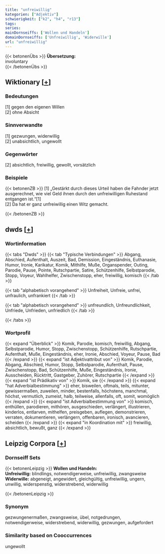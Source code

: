 ```yaml
---
title: "unfreiwillig"
kategorien: ["Adjektiv"]
schwierigkeit: ["k2", "h4", "r13"]
tags:
series:
mainDornseiffs: ['Wollen und Handeln']
domainDornseiffs: ['Unfreiwillig', 'Widerwille']
url: "unfreiwillig"
---
```


{{< betonenÜbs >}}
**Übersetzung:**  
involuntary  
{{< /betonenÜbs >}}

## Wiktionary [[+](https://de.wiktionary.org/wiki/unfreiwillig)]

### Bedeutungen
[1] gegen den eigenen Willen  
[2] ohne Absicht  

### Sinnverwandte
[1] gezwungen, widerwillig  
[2] unabsichtlich, ungewollt  

### Gegenwörter
[2] absichtlich, freiwillig, gewollt, vorsätzlich  

### Beispiele
{{< betonenZB >}}
[1] „Gestärkt durch dieses Urteil haben die Fahnder jetzt ausgerechnet, wie viel Geld ihnen durch den unfreiwilligen Ruhestand entgangen ist.“[1]  
[2] Da hat er ganz unfreiwillig einen Witz gemacht.  

{{< /betonenZB >}}


## dwds [[+](https://www.dwds.de/wb/unfreiwillig)]

### Wortinformation
{{< tabs "Dwds" >}}
{{< tab "Typische Verbindungen" >}}
Abgang, Abschied, Aufenthalt, Auszeit, Bad, Demission, Eingeständnis, Euthanasie, Humor, Ironie, Karikatur, Komik, Mithilfe, Muße, Organspender, Outing, Parodie, Pause, Pointe, Rutschpartie, Satire, Schützenhilfe, Selbstparodie, Stopp, Voyeur, Wahlhelfer, Zwischenstopp, eher, freiwillig, komisch
{{< /tab >}}

{{< tab "alphabetisch vorangehend" >}}
Unfreiheit, Unfreie, unfrei, unfraulich, unfrankiert
{{< /tab >}}

{{< tab "alphabetisch vorangehend" >}}
unfreundlich, Unfreundlichkeit, Unfriede, Unfrieden, unfriedlich
{{< /tab >}}

{{< /tabs >}}

### Wortprofil
{{< expand "Überblick" >}} Komik, Parodie, komisch, freiwillig, Abgang, Selbstparodie, Humor, Stopp, Zwischenstopp, Schützenhilfe, Rutschpartie, Aufenthalt, Muße, Eingeständnis, eher, Ironie, Abschied, Voyeur, Pause, Bad {{< /expand >}}
{{< expand "ist Adjektivattribut von" >}} Komik, Parodie, Abgang, Abschied, Humor, Stopp, Selbstparodie, Aufenthalt, Pause, Zwischenstopp, Bad, Schützenhilfe, Muße, Eingeständnis, Ironie, Ausscheiden, Rücktritt, Gastgeber, Zuhörer, Rutschpartie {{< /expand >}}
{{< expand "ist Prädikativ von" >}} Komik, sie {{< /expand >}}
{{< expand "hat Adverbialbestimmung" >}} eher, bisweilen, oftmals, teils, mitunter, gewissermaßen, zuweilen, minder, bestenfalls, höchstens, manchmal, höchst, vermutlich, zumeist, halb, teilweise, allenfalls, oft, somit, womöglich {{< /expand >}}
{{< expand "ist Adverbialbestimmung von" >}} komisch, enthüllen, parodieren, mithören, ausgeschieden, verlängert, illustrieren, kinderlos, entlarven, mithelfen, preisgeben, auflegen, demonstrieren, verraten, dokumentieren, verlängern, offenbaren, ironisch, avancieren, scheiden {{< /expand >}}
{{< expand "in Koordination mit" >}} freiwillig, absichtlich, bewußt, ganz {{< /expand >}}

## Leipzig Corpora [[+](https://corpora.uni-leipzig.de/en/res?word=unfreiwillig&corpusId=deu_newscrawl-public_2018)]

### Dornseiff Sets
{{< betonenLeipzig >}}
**Wollen und Handeln:**  
**Unfreiwillig:** blindlings, notwendigerweise, unfreiwillig, zwangsweise  
**Widerwille:** abgeneigt, angewidert, gleichgültig, unfreiwillig, ungern, unwillig, widerspenstig, widerstrebend, widerwillig  

{{< /betonenLeipzig >}}

### Synonym
gezwungenermaßen, zwangsweise, übel, notgedrungen, notwendigerweise, widerstrebend, widerwillig, gezwungen, aufgefordert


### Similarity based on Cooccurrences
ungewollt

